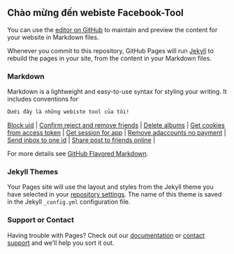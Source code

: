 ## Chào mừng đến webiste Facebook-Tool

You can use the [editor on GitHub](https://github.com/kenthudoan/Facebook-Tool/edit/master/index.md) to maintain and preview the content for your website in Markdown files.

Whenever you commit to this repository, GitHub Pages will run [Jekyll](https://jekyllrb.com/) to rebuild the pages in your site, from the content in your Markdown files.

### Markdown

Markdown is a lightweight and easy-to-use syntax for styling your writing. It includes conventions for

```markdown
Dưới đây là những webiste tool của tôi!
```
[Block uid](https://kenthudoan.github.io/Facebook-Tool/block-uid.html) |
[Confirm reject and remove friends](https://kenthudoan.github.io/Facebook-Tool/confirm-reject-and-remove-friends.html) |
[Delete albums](https://kenthudoan.github.io/Facebook-Tool/delete-albums.html) |
[Get cookies from access token](https://kenthudoan.github.io/Facebook-Tool/get-cookies-from-access-token.html) |
[Get session for app](https://kenthudoan.github.io/Facebook-Tool/get-session-for-app.html) |
[Remove adaccounts no payment](https://kenthudoan.github.io/Facebook-Tool/remove-adaccounts-no-payment.html) |
[Send inbox to one id](https://kenthudoan.github.io/Facebook-Tool/send-inbox-to-one-id.html) |
[Share post to friends online](https://kenthudoan.github.io/Facebook-Tool/share-post-to-friends-online.html) |

For more details see [GitHub Flavored Markdown](https://guides.github.com/features/mastering-markdown/).

### Jekyll Themes

Your Pages site will use the layout and styles from the Jekyll theme you have selected in your [repository settings](https://github.com/kenthudoan/Facebook-Tool/settings). The name of this theme is saved in the Jekyll `_config.yml` configuration file.

### Support or Contact

Having trouble with Pages? Check out our [documentation](https://help.github.com/categories/github-pages-basics/) or [contact support](https://github.com/contact) and we’ll help you sort it out.
